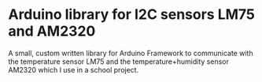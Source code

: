 # Arduino library for I2C sensors LM75 and AM2320

A small, custom written library for Arduino Framework to communicate with the temperature sensor LM75 and the temperature+humidity sensor AM2320 which I use in a school project.